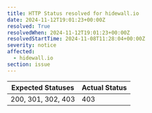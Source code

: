 ```yaml
---
title: HTTP Status resolved for hidewall.io
date: 2024-11-12T19:01:23+00:00Z
resolved: True
resolvedWhen: 2024-11-12T19:01:23+00:00Z
resolvedStartTime: 2024-11-08T11:28:04+00:00Z
severity: notice
affected:
  - hidewall.io
section: issue
---
```


| Expected Statuses | Actual Status  |
|-------------------|----------------|
| 200, 301, 302, 403 | 403 |
